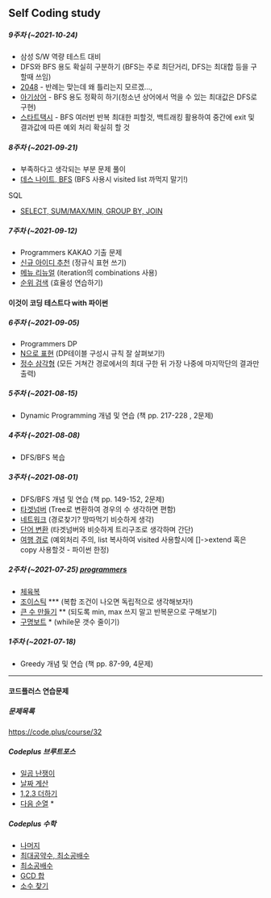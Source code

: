 ## Self Coding study

##### 9주차 (~2021-10-24)
- 삼성 S/W 역량 테스트 대비
- DFS와 BFS 용도 확실히 구분하기 (BFS는 주로 최단거리, DFS는 최대합 등을 구할때 쓰임)
- [2048](https://www.acmicpc.net/problem/12100) - 반례는 맞는데 왜 틀리는지 모르겠...,
- [아기상어](https://www.acmicpc.net/problem/16236) - BFS 용도 정확히 하기(청소년 상어에서 먹을 수 있는 최대값은 DFS로 구현)
- [스타트택시](https://www.acmicpc.net/problem/19238) - BFS 여러번 반복 최대한 피할것, 백트래킹 활용하여 중간에 exit 및 결과값에 따른 예외 처리 확실히 할 것

##### 8주차 (~2021-09-21)
- 부족하다고 생각되는 부분 문제 풀이
- [데스 나이트, BFS](https://www.acmicpc.net/problem/16948)
  (BFS 사용시 visited list 까먹지 말기!)
  
SQL
- [SELECT, SUM/MAX/MIN, GROUP BY, JOIN](https://programmers.co.kr/learn/challenges)

##### 7주차 (~2021-09-12)
- Programmers KAKAO 기출 문제
- [신규 아이디 추천](https://programmers.co.kr/learn/courses/30/lessons/72410)
  (정규식 표현 쓰기)
- [메뉴 리뉴얼](https://programmers.co.kr/learn/courses/30/lessons/72411)
  (iteration의 combinations 사용)
- [순위 검색](https://programmers.co.kr/learn/courses/30/lessons/72412)
  (효율성 연습하기)
#### 이것이 코딩 테스트다 with 파이썬
##### 6주차 (~2021-09-05)
- Programmers DP
- [N으로 표현](https://programmers.co.kr/learn/courses/30/lessons/42895)
  (DP테이블 구성시 규칙 잘 살펴보기!)
- [정수 삼각형](https://programmers.co.kr/learn/courses/30/lessons/43105)
  (모든 거쳐간 경로에서의 최대 구한 뒤 가장 나중에 마지막단의 결과만 출력)

##### 5주차 (~2021-08-15)
- Dynamic Programming 개념 및 연습 (책 pp. 217-228 , 2문제)

##### 4주차 (~2021-08-08)
- DFS/BFS 복습

##### 3주차 (~2021-08-01)
- DFS/BFS 개념 및 연습 (책 pp. 149-152, 2문제)
- [타겟넘버](https://programmers.co.kr/learn/courses/30/lessons/43165)
  (Tree로 변환하여 경우의 수 생각하면 편함)
- [네트워크](https://programmers.co.kr/learn/courses/30/lessons/43162)
  (경로찾기? 땅따먹기 비슷하게 생각)
- [단어 변환](https://programmers.co.kr/learn/courses/30/lessons/43163)
  (타겟넘버와 비슷하게 트리구조로 생각하며 간단)
- [여행 경로](https://programmers.co.kr/learn/courses/30/lessons/43164)
  (예외처리 주의, list 복사하여 visited 사용할시에 []->extend 혹은 copy 사용할것 - 파이썬 한정)

##### 2주차 (~2021-07-25) [programmers](https://programmers.co.kr/learn/courses/30/parts/12244)
- [체육복](https://programmers.co.kr/learn/courses/30/lessons/42862)
- [조이스틱](https://programmers.co.kr/learn/courses/30/lessons/42860) ***
  (복합 조건이 나오면 독립적으로 생각해보자!)
- [큰 수 만들기](https://programmers.co.kr/learn/courses/30/lessons/42883) **
  (되도록 min, max 쓰지 말고 반복문으로 구해보기)
- [구명보트](https://programmers.co.kr/learn/courses/30/lessons/42885) *
  (while문 갯수 줄이기)

##### 1주차 (~2021-07-18)
- Greedy 개념 및 연습 (책 pp. 87-99, 4문제)
 
--------

#### 코드플러스 연습문제
##### 문제목록
https://code.plus/course/32

##### Codeplus 브루트포스

- [일곱 난쟁이](https://www.acmicpc.net/problem/2309)
- [날짜 계산](https://www.acmicpc.net/problem/1476)
- [1,2,3 더하기](https://www.acmicpc.net/problem/9095)
- [다음 순열](https://www.acmicpc.net/problem/10972) *

##### Codeplus 수학

- [나머지](https://www.acmicpc.net/problem/10430)
- [최대공약수, 최소공배수](https://www.acmicpc.net/problem/2609)
- [최소공배수](https://www.acmicpc.net/problem/1934)
- [GCD 합](https://www.acmicpc.net/problem/9613)
- [소수 찾기](https://www.acmicpc.net/problem/1978)
